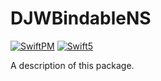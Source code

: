 # DJWBindableNS

<p>
<a href="https://swift.org/package-manager"><img alt="SwiftPM" src="https://img.shields.io/badge/SwiftPM-compatible-green.svg"/></a>
<a href="https://developer.apple.com/swift"><img alt="Swift5" src="https://img.shields.io/badge/language-Swift5-orange.svg"/></a>
</p>

A description of this package.
